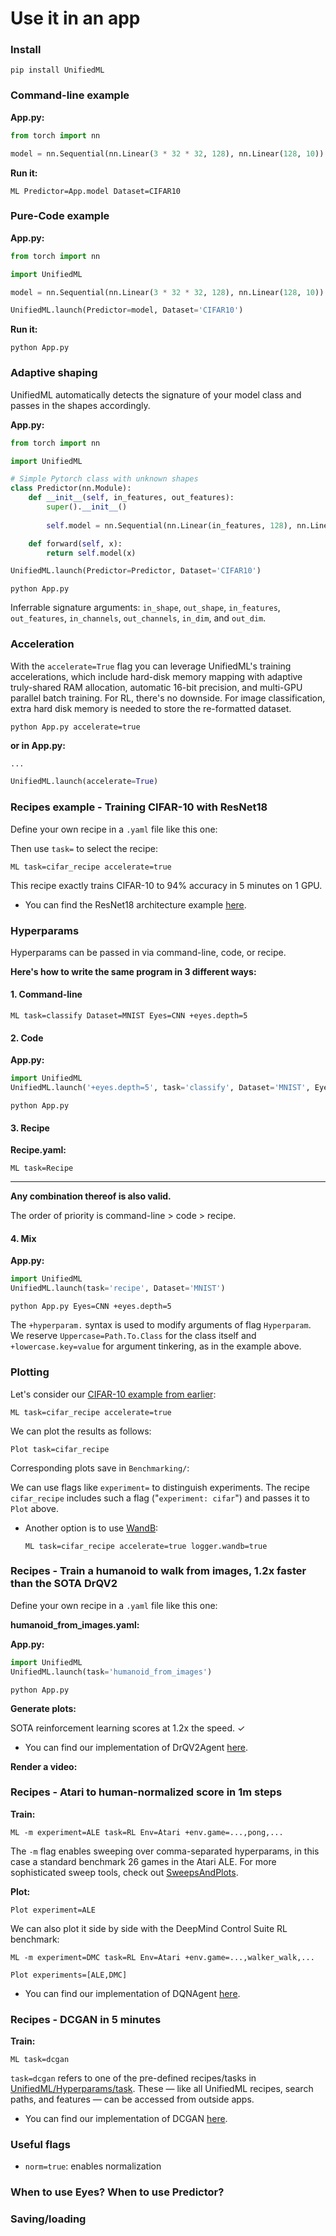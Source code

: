# Use it in an app

### Install

```console
pip install UnifiedML
```

### Command-line example

**App.py:**

```python
from torch import nn

model = nn.Sequential(nn.Linear(3 * 32 * 32, 128), nn.Linear(128, 10))
```

**Run it:**

```console
ML Predictor=App.model Dataset=CIFAR10
```

### Pure-Code example

**App.py:**
```python
from torch import nn

import UnifiedML

model = nn.Sequential(nn.Linear(3 * 32 * 32, 128), nn.Linear(128, 10))

UnifiedML.launch(Predictor=model, Dataset='CIFAR10')
```

**Run it:**

```console
python App.py
```

### Adaptive shaping

UnifiedML automatically detects the signature of your model class and passes in the shapes accordingly.

**App.py:**

```python
from torch import nn

import UnifiedML

# Simple Pytorch class with unknown shapes
class Predictor(nn.Module): 
    def __init__(self, in_features, out_features):
        super().__init__()
        
        self.model = nn.Sequential(nn.Linear(in_features, 128), nn.Linear(128, out_features))

    def forward(self, x):
        return self.model(x)

UnifiedML.launch(Predictor=Predictor, Dataset='CIFAR10')
```

```console
python App.py
```

Inferrable signature arguments: ```in_shape```, ```out_shape```, ```in_features```, ```out_features```, ```in_channels```, ```out_channels```, ```in_dim```, and ```out_dim```.

### Acceleration

With the ```accelerate=True``` flag you can leverage UnifiedML's training accelerations, which include hard-disk memory mapping with adaptive truly-shared RAM allocation, automatic 16-bit precision, and multi-GPU parallel batch training. For RL, there's no downside. For image classification, extra hard disk memory is needed to store the re-formatted dataset. 

```console
python App.py accelerate=true
```

**or in App.py:**

```python
...

UnifiedML.launch(accelerate=True)
```

### Recipes example - Training CIFAR-10 with ResNet18

Define your own recipe in a ```.yaml``` file like this one:

Then use ```task=``` to select the recipe:

```console
ML task=cifar_recipe accelerate=true
```

This recipe exactly trains CIFAR-10 to 94% accuracy in 5 minutes on 1 GPU. 

* You can find the ResNet18 architecture example [here]().

### Hyperparams

Hyperparams can be passed in via command-line, code, or recipe.

**Here's how to write the same program in 3 different ways:**

#### 1. Command-line

```console
ML task=classify Dataset=MNIST Eyes=CNN +eyes.depth=5
```

#### 2. Code

**App.py:**
```python
import UnifiedML
UnifiedML.launch('+eyes.depth=5', task='classify', Dataset='MNIST', Eyes='CNN')
```

```console
python App.py
```

#### 3. Recipe

**Recipe.yaml:**

```console
ML task=Recipe
```

---

**Any combination thereof is also valid.** 

The order of priority is command-line > code > recipe. 

#### 4. Mix

**App.py:**
```python
import UnifiedML
UnifiedML.launch(task='recipe', Dataset='MNIST')
```

```console
python App.py Eyes=CNN +eyes.depth=5
```

The ```+hyperparam.``` syntax is used to modify arguments of flag ```Hyperparam```. We reserve ```Uppercase=Path.To.Class``` for the class itself and ```+lowercase.key=value``` for argument tinkering, as in the example above.

### Plotting

Let's consider our [CIFAR-10 example from earlier](#recipes-example---training-cifar-10-with-resnet18):

```console
ML task=cifar_recipe accelerate=true
```

We can plot the results as follows:

```console
Plot task=cifar_recipe
```

Corresponding plots save in ```Benchmarking/```:

We can use flags like ```experiment=``` to distinguish experiments. The recipe ```cifar_recipe``` includes such a flag ("```experiment: cifar```") and passes it to ```Plot``` above.

* Another option is to use [WandB]():

    ```console
    ML task=cifar_recipe accelerate=true logger.wandb=true
    ```

### Recipes - Train a humanoid to walk from images, 1.2x faster than the SOTA DrQV2

Define your own recipe in a ```.yaml``` file like this one:

**humanoid_from_images.yaml:**

[//]: # (Maybe mention that default: RL@global imports the RL pre-defined recipe from UnifiedML/Hyperparams/task)

**App.py:**

```python
import UnifiedML
UnifiedML.launch(task='humanoid_from_images')
```

```console
python App.py
```

**Generate plots:**

SOTA reinforcement learning scores at 1.2x the speed. ✓

* You can find our implementation of DrQV2Agent [here]().

**Render a video:**

### Recipes - Atari to human-normalized score in 1m steps

**Train:**

```console
ML -m experiment=ALE task=RL Env=Atari +env.game=...,pong,...
```

The ```-m``` flag enables sweeping over comma-separated hyperparams, in this case a standard benchmark 26 games in the Atari ALE. For more sophisticated sweep tools, check out [SweepsAndPlots]().

**Plot:**

```console
Plot experiment=ALE
```

We can also plot it side by side with the DeepMind Control Suite RL benchmark:

```console
ML -m experiment=DMC task=RL Env=Atari +env.game=...,walker_walk,...
```

```console
Plot experiments=[ALE,DMC]
```

* You can find our implementation of DQNAgent [here]().

### Recipes - DCGAN in 5 minutes

**Train:**

```console
ML task=dcgan
```

[//]: # (Plots, reel)
[//]: # (caption: something .. as saved in ```Benchmarking/```.)

```task=dcgan``` refers to one of the pre-defined recipes/tasks in [UnifiedML/Hyperparams/task](). These — like all UnifiedML recipes, search paths, and features — can be accessed from outside apps.

* You can find our implementation of DCGAN [here]().

### Useful flags

* ```norm=true```: enables normalization 

### When to use Eyes? When to use Predictor?

### Saving/loading